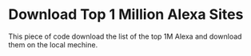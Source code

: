 # Download Top 1 Million Alexa Sites
This piece of code download the list of the top 1M Alexa and download them on the local mechine.
